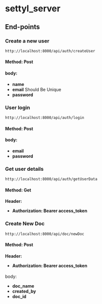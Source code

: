 # settyl_server

## End-points

### Create a new user
    http://localhost:8000/api/auth/createUser

#### Method: Post
#### body: 
<ul>
<li><b>name</b></li>
<li><b>email</b> Should Be Unique</li>
<li><b>password</b></li>
</ul>

### User login
    http://localhost:8000/api/auth/login

#### Method: Post
#### body: 
<ul>
<li><b>email</b></li>
<li><b>password</b></li>
</ul>

### Get user details
    http://localhost:8000/api/auth/getUserData

#### Method: Get
#### Header: <ul><li><b>Authorization:</b> Bearer access_token</li></ul>

### Create New Doc
    http://localhost:8000/api/doc/newDoc

#### Method: Post
#### Header: <ul><li><b>Authorization:</b> Bearer access_token</li></ul>
body:
<ul>
<li><b>doc_name</b></li>
<li><b>created_by</b></li>
<li><b>doc_id</b></li>
</ul>

